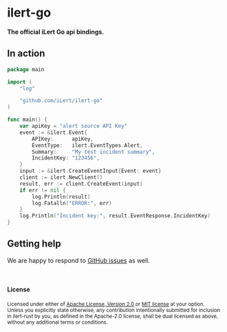 # ilert-go

**The official iLert Go api bindings.**

## In action

```go
package main

import (
	"log"

	"github.com/iLert/ilert-go"
)

func main() {
	var apiKey = "alert source API Key"
	event := &ilert.Event{
		APIKey:      apiKey,
		EventType:   ilert.EventTypes.Alert,
		Summary:     "My test incident summary",
		IncidentKey: "123456",
	}
	input := &ilert.CreateEventInput{Event: event}
	client := ilert.NewClient()
	result, err := client.CreateEvent(input)
	if err != nil {
		log.Println(result)
		log.Fatalln("ERROR:", err)
	}
	log.Println("Incident key:", result.EventResponse.IncidentKey)
}
```

## Getting help

We are happy to respond to [GitHub issues][issues] as well.

[issues]: https://github.com/iLert/ilert-go/issues/new

<br>

#### License

<sup>
Licensed under either of <a href="LICENSE-APACHE">Apache License, Version
2.0</a> or <a href="LICENSE-MIT">MIT license</a> at your option.
</sup>

<br>

<sub>
Unless you explicitly state otherwise, any contribution intentionally submitted for inclusion in ilert-rust by you, as defined in the Apache-2.0 license, shall be dual licensed as above, without any additional terms or conditions.
</sub>
